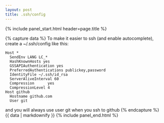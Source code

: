 ```yaml
---
layout: post
title: .ssh/config
---
```


{% include panel_start.html header=page.title %}

{% capture data %}
To make it easier to ssh (and enable autocomplete), create a ~/.ssh/config like
this:

    Host *
      SendEnv LANG LC_*
      HashKnownHosts yes
      GSSAPIAuthentication yes
      PreferredAuthentications publickey,password
      IdentityFile ~/.ssh/id_rsa
      ServerAliveInterval 60
      Compression      yes
      CompressionLevel 4
    Host github
      Hostname github.com
      User git


and you will always use user git when you ssh to github
{% endcapture %}{{ data | markdownify }}
{% include panel_end.html %}


